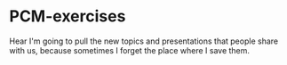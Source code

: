 # PCM-exercises

Hear I'm going to pull the new topics and presentations that people share with us, because sometimes I forget the place where I save them.